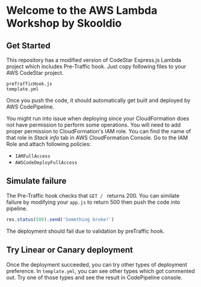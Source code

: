 Welcome to the AWS Lambda Workshop by Skooldio
==============================================


## Get Started
This repository has a modified version of CodeStar Express.js Lambda project which includes Pre-Traffic hook. Just copy following files to your AWS CodeStar project.
```shell
preTrafficHook.js
template.yml
```
Once you push the code, it should automatically get built and deployed by AWS CodePipeline.

You might run into issue when deploying since your CloudFormation does not have permission to perform some operations. You will need to add proper permission to CloudFormation's IAM role. You can find the name of that role in *Stack info* tab in AWS CloudFormation Console. Go to the IAM Role and attach following policies:
* ```IAMFullAccess```
* ```AWSCodeDeployFullAccess```

## Simulate failure

The Pre-Traffic hook checks that ```GET / ``` returns 200. You can similate failure by modifying your ```app.js``` to return 500 then push the code into pipeline.
```javascript
res.status(500).send('Something broke!')
```
The deployment should fail due to validation by preTraffic hook.

## Try Linear or Canary deployment
Once the deployment succeeded, you can try other types of deployment preference. In ```template.yml```, you can see other types which got commented out. Try one of those types and see the result in CodePipeline console.